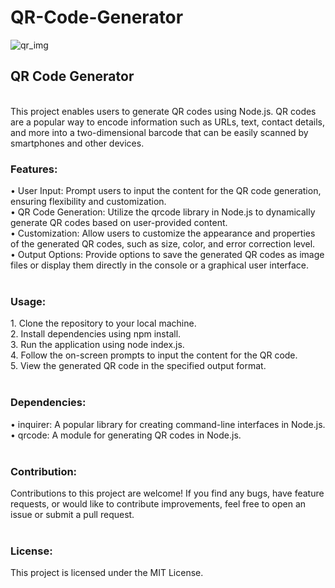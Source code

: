 # QR-Code-Generator
![qr_img](https://github.com/dbarua1020/QR-Code-Generator/assets/99043833/02a89f1f-8ff6-4d9a-84d5-800a1b152ec1)


<h2> QR Code Generator  </h2> <br>
This project enables users to generate QR codes using Node.js. QR codes are a popular way to encode information such as URLs, text, contact details, and more into a two-dimensional barcode that can be easily scanned by smartphones and other devices.

<h3>Features: </h3> 
• User Input: Prompt users to input the content for the QR code generation, ensuring flexibility and customization. <br>
• QR Code Generation: Utilize the qrcode library in Node.js to dynamically generate QR codes based on user-provided content. <br>
• Customization: Allow users to customize the appearance and properties of the generated QR codes, such as size, color, and error correction level. <br>
• Output Options: Provide options to save the generated QR codes as image files or display them directly in the console or a graphical user interface. <br> <br>

<h3> Usage: </h3>
1. Clone the repository to your local machine. <br>
2. Install dependencies using npm install. <br>
3. Run the application using node index.js. <br>
4. Follow the on-screen prompts to input the content for the QR code. <br>
5. View the generated QR code in the specified output format. <br> <br>

<h3> Dependencies: </h3>
• inquirer: A popular library for creating command-line interfaces in Node.js. <br>
• qrcode: A module for generating QR codes in Node.js. <br> <br>

<h3> Contribution: </h3>
Contributions to this project are welcome! If you find any bugs, have feature requests, or would like to contribute improvements, feel free to open an issue or submit a pull request.
<br>
<br>
<h3> License: </h3>
This project is licensed under the MIT License.


